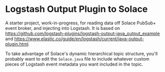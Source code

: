 # Logstash Output Plugin to Solace

A starter project, work-in-progress, for reading data off Solace PubSub+ event broker, and injecting into Logstash.  It is based on https://github.com/logstash-plugins/logstash-output-java_output_example and https://www.elastic.co/guide/en/logstash/current/java-output-plugin.html.


To take advantage of Solace's dynamic hierarchical topic structure, you'll probably want to edit the `Solace.java` file to include whatever custom pieces of Logstash event metadata you want included in the topic.
